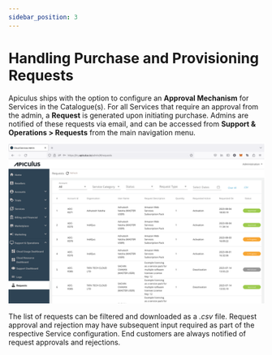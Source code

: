 ```yaml
---
sidebar_position: 3
---
```

# Handling Purchase and Provisioning Requests

Apiculus ships with the option to configure an **Approval Mechanism** for Services in the Catalogue(s). For all Services that require an approval from the admin, a **Request** is generated upon initiating purchase. Admins are notified of these requests via email, and can be accessed from **Support & Operations > Requests** from the main navigation menu.

![Handling Purchase and Provisioning Requests](img/PurchaseRequests.png)

The list of requests can be filtered and downloaded as a _.csv_ file. Request approval and rejection may have subsequent input required as part of the respective Service configuration. End customers are always notified of request approvals and rejections.




